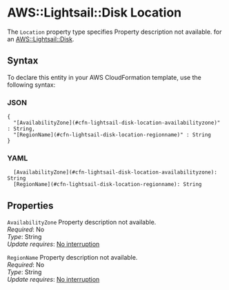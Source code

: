 # AWS::Lightsail::Disk Location<a name="aws-properties-lightsail-disk-location"></a>

<a name="aws-properties-lightsail-disk-location-description"></a>The `Location` property type specifies Property description not available\. for an [AWS::Lightsail::Disk](aws-resource-lightsail-disk.md)\.

## Syntax<a name="aws-properties-lightsail-disk-location-syntax"></a>

To declare this entity in your AWS CloudFormation template, use the following syntax:

### JSON<a name="aws-properties-lightsail-disk-location-syntax.json"></a>

```
{
  "[AvailabilityZone](#cfn-lightsail-disk-location-availabilityzone)" : String,
  "[RegionName](#cfn-lightsail-disk-location-regionname)" : String
}
```

### YAML<a name="aws-properties-lightsail-disk-location-syntax.yaml"></a>

```
  [AvailabilityZone](#cfn-lightsail-disk-location-availabilityzone): String
  [RegionName](#cfn-lightsail-disk-location-regionname): String
```

## Properties<a name="aws-properties-lightsail-disk-location-properties"></a>

`AvailabilityZone`  <a name="cfn-lightsail-disk-location-availabilityzone"></a>
Property description not available\.  
*Required*: No  
*Type*: String  
*Update requires*: [No interruption](https://docs.aws.amazon.com/AWSCloudFormation/latest/UserGuide/using-cfn-updating-stacks-update-behaviors.html#update-no-interrupt)

`RegionName`  <a name="cfn-lightsail-disk-location-regionname"></a>
Property description not available\.  
*Required*: No  
*Type*: String  
*Update requires*: [No interruption](https://docs.aws.amazon.com/AWSCloudFormation/latest/UserGuide/using-cfn-updating-stacks-update-behaviors.html#update-no-interrupt)